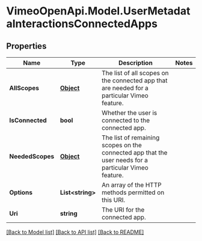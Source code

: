 # VimeoOpenApi.Model.UserMetadataInteractionsConnectedApps
## Properties

Name | Type | Description | Notes
------------ | ------------- | ------------- | -------------
**AllScopes** | [**Object**](.md) | The list of all scopes on the connected app that are needed for a particular Vimeo feature. | 
**IsConnected** | **bool** | Whether the user is connected to the connected app. | 
**NeededScopes** | [**Object**](.md) | The list of remaining scopes on the connected app that the user needs for a particular Vimeo feature. | 
**Options** | **List&lt;string&gt;** | An array of the HTTP methods permitted on this URI. | 
**Uri** | **string** | The URI for the connected app. | 

[[Back to Model list]](../README.md#documentation-for-models) [[Back to API list]](../README.md#documentation-for-api-endpoints) [[Back to README]](../README.md)

